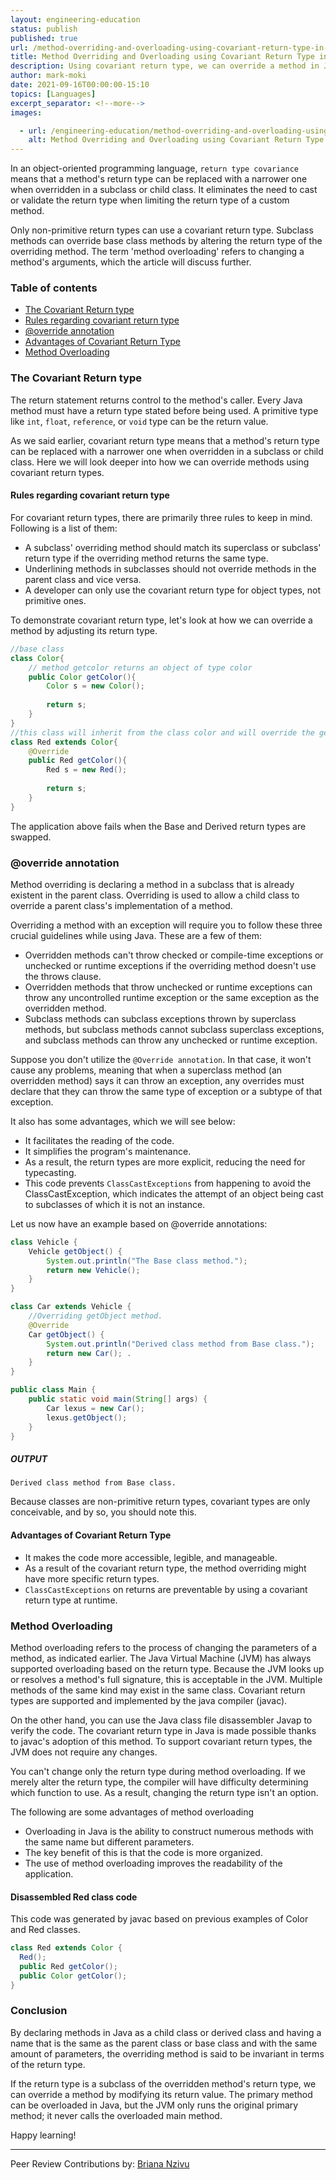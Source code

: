 ```yaml
---
layout: engineering-education
status: publish
published: true
url: /method-overriding-and-overloading-using-covariant-return-type-in-java/
title: Method Overriding and Overloading using Covariant Return Type in Java
description: Using covariant return type, we can override a method in Java. As a result, the programmer is relieved of the burden of typecasting. This article will cover how to use covariant return type and its advantages in this tutorial.
author: mark-moki
date: 2021-09-16T00:00:00-15:10
topics: [Languages]
excerpt_separator: <!--more-->
images:

  - url: /engineering-education/method-overriding-and-overloading-using-covariant-return-type-in-java/hero.jpg
    alt: Method Overriding and Overloading using Covariant Return Type in Java
---
```


In an object-oriented programming language, `return type covariance` means that a method's return type can be replaced with a narrower one when overridden in a subclass or child class. It eliminates the need to cast or validate the return type when limiting the return type of a custom method. 
<!--more-->
Only non-primitive return types can use a covariant return type.  Subclass methods can override base class methods by altering the return type of the overriding method. The term 'method overloading' refers to changing a method's arguments, which the article will discuss further.

### Table of contents
- [The Covariant Return type](#the-covariant-return-type)
- [Rules regarding covariant return type](#rules-regarding-covariant-return-type)
- [@override annotation](#override-annotation)
- [Advantages of Covariant Return Type](#advantages-of-covariant-return-type)
- [Method Overloading](#method-overloading)


### The Covariant Return type
The return statement returns control to the method's caller. Every Java method must have a return type stated before being used. A primitive type like `int`, `float`, `reference`, or `void` type can be the return value. 

As we said earlier, covariant return type means that a method's return type can be replaced with a narrower one when overridden in a subclass or child class. Here we will look deeper into how we can override methods using covariant return types.

#### Rules regarding covariant return type
For covariant return types, there are primarily three rules to keep in mind. Following is a list of them:
- A subclass' overriding method should match its superclass or subclass' return type if the overriding method returns the same type.
- Underlining methods in subclasses should not override methods in the parent class and vice versa.
- A developer can only use the covariant return type for object types, not primitive ones.

To demonstrate covariant return type, let's look at how we can override a method by adjusting its return type.

```java
//base class
class Color{
    // method getcolor returns an object of type color
    public Color getColor(){
        Color s = new Color();
        
        return s;
    }
}
//this class will inherit from the class color and will override the getcolor() method returning the object of the type red class
class Red extends Color{
    @Override
    public Red getColor(){
        Red s = new Red();
        
        return s;
    }
}
```

The application above fails when the Base and Derived return types are swapped.

### @override annotation
Method overriding is declaring a method in a subclass that is already existent in the parent class. Overriding is used to allow a child class to override a parent class's implementation of a method. 

Overriding a method with an exception will require you to follow these three crucial guidelines while using Java. These are a few of them:
- Overridden methods can't throw checked or compile-time exceptions or unchecked or runtime exceptions if the overriding method doesn't use the throws clause.
- Overridden methods that throw unchecked or runtime exceptions can throw any uncontrolled runtime exception or the same exception as the overridden method.
- Subclass methods can subclass exceptions thrown by superclass methods, but subclass methods cannot subclass superclass exceptions, and subclass methods can throw any unchecked or runtime exception.

Suppose you don't utilize the `@Override annotation`. In that case, it won't cause any problems, meaning that when a superclass method (an overridden method) says it can throw an exception, any overrides must declare that they can throw the same type of exception or a subtype of that exception. 

It also has some advantages, which we will see below:
- It facilitates the reading of the code.
- It simplifies the program's maintenance.
- As a result, the return types are more explicit, reducing the need for typecasting.
- This code prevents `ClassCastExceptions` from happening to avoid the ClassCastException, which indicates the attempt of an object being cast to subclasses of which it is not an instance.

Let us now have an example based on @override annotations:

```java
class Vehicle {
    Vehicle getObject() {
        System.out.println("The Base class method.");
        return new Vehicle(); 
    }
}

class Car extends Vehicle {
    //Overriding getObject method.
    @Override
    Car getObject() {
        System.out.println("Derived class method from Base class.");
        return new Car(); .
    }
}

public class Main {
    public static void main(String[] args) {
        Car lexus = new Car(); 
        lexus.getObject(); 
    }
}

```

##### OUTPUT

```
Derived class method from Base class.
```

Because classes are non-primitive return types, covariant types are only conceivable, and by so, you should note this.

#### Advantages of Covariant Return Type
- It makes the code more accessible, legible, and manageable.
- As a result of the covariant return type, the method overriding might have more specific return types.
- `ClassCastExceptions` on returns are preventable by using a covariant return type at runtime.

### Method Overloading
Method overloading refers to the process of changing the parameters of a method, as indicated earlier. The Java Virtual Machine (JVM) has always supported overloading based on the return type. Because the JVM looks up or resolves a method's full signature, this is acceptable in the JVM. Multiple methods of the same kind may exist in the same class. Covariant return types are supported and implemented by the java compiler (javac).

On the other hand, you can use the Java class file disassembler Javap to verify the code. The covariant return type in Java is made possible thanks to javac's adoption of this method. To support covariant return types, the JVM does not require any changes.

You can't change only the return type during method overloading. If we merely alter the return type, the compiler will have difficulty determining which function to use. As a result, changing the return type isn't an option.

The following are some advantages of method overloading
- Overloading in Java is the ability to construct numerous methods with the same name but different parameters.
- The key benefit of this is that the code is more organized.
- The use of method overloading improves the readability of the application.

#### Disassembled Red class code
This code was generated by javac based on previous examples of Color and Red classes.

```java
class Red extends Color {
  Red();
  public Red getColor();
  public Color getColor();
}
```

### Conclusion
By declaring methods in Java as a child class or derived class and having a name that is the same as the parent class or base class and with the same amount of parameters, the overriding method is said to be invariant in terms of the return type. 

If the return type is a subclass of the overridden method's return type, we can override a method by modifying its return value. The primary method can be overloaded in Java, but the JVM only runs the original primary method; it never calls the overloaded main method.

Happy learning!

---
Peer Review Contributions by: [Briana Nzivu](/engineering-education/authors/briana-nzivu/)
